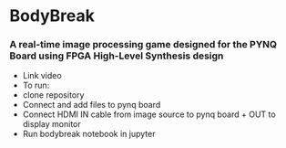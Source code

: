 # BodyBreak
### A real-time image processing game designed for the PYNQ Board using FPGA High-Level Synthesis design

- Link video
- To run:
- clone repository
- Connect and add files to pynq board
- Connect HDMI IN cable from image source to pynq board + OUT to display monitor
- Run bodybreak notebook in jupyter
